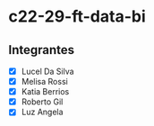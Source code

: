 # c22-29-ft-data-bi

## Integrantes
- [X] Lucel Da Silva
- [X] Melisa Rossi
- [X] Katia Berrios
- [X] Roberto Gil
- [X] Luz Angela 
